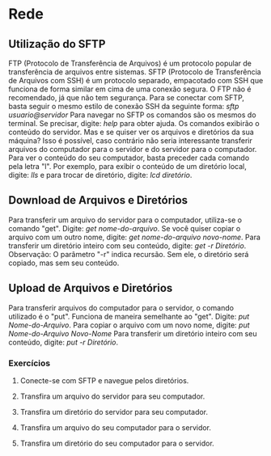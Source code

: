 ﻿# Rede

## Utilização do SFTP

FTP (Protocolo de Transferência de Arquivos) é um protocolo popular de transferência de arquivos entre sistemas.
SFTP (Protocolo de Transferência de Arquivos com SSH) é um protocolo separado, empacotado com SSH que funciona de forma similar em cima de uma conexão segura.
O FTP não é recomendado, já que não tem segurança.
Para se conectar com SFTP, basta seguir o mesmo estilo de conexão SSH da seguinte forma:
*sftp usuario@servidor*
Para navegar no SFTP os comandos são os mesmos do terminal.
Se precisar, digite:
*help*
para obter ajuda.
Os comandos exibirão o conteúdo do servidor. Mas e se quiser ver os arquivos e diretórios da sua máquina?
Isso é possível, caso contrário não seria interessante transferir arquivos do computador para o servidor e do servidor para o computador.
Para ver o conteúdo do seu computador, basta preceder cada comando pela letra "l".
Por exemplo, para exibir o conteúdo de um diretório local, digite:
*lls*
e para trocar de diretório, digite:
*lcd diretório*.

## Download de Arquivos e Diretórios

Para transferir um arquivo do servidor para o computador, utiliza-se o comando "get".
Digite:
*get nome-do-arquivo*.
Se você quiser copiar o arquivo com um outro nome, digite:
*get nome-do-arquivo novo-nome*.
Para transferir um diretório inteiro com seu conteúdo, digite:
*get -r Diretório*.
Observação: O parâmetro "-r" indica recursão. Sem ele, o diretório será copiado, mas sem seu conteúdo.

## Upload de Arquivos e Diretórios

Para transferir arquivos do computador para o servidor, o comando utilizado é o "put". Funciona de maneira semelhante ao "get".
Digite:
*put Nome-do-Arquivo*.
Para copiar o arquivo com um novo nome, digite:
*put Nome-do-Arquivo Novo-Nome*
Para transferir um diretório inteiro com seu conteúdo, digite:
*put -r Diretório*.

### Exercícios

1. Conecte-se com SFTP e navegue pelos diretórios.

2. Transfira um arquivo do servidor para seu computador.

3. Transfira um diretório do servidor para seu computador.

4. Transfira um arquivo do seu computador para o servidor.

5. Transfira um diretório do seu computador para o servidor.